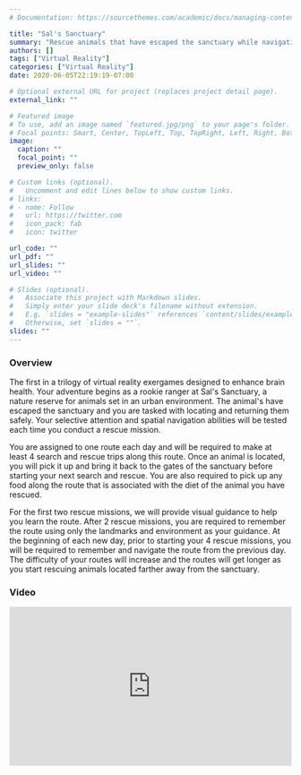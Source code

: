 ```yaml
---
# Documentation: https://sourcethemes.com/academic/docs/managing-content/

title: "Sal's Sanctuary"
summary: "Rescue animals that have escaped the sanctuary while navigating an urban environment"
authors: []
tags: ["Virtual Reality"]
categories: ["Virtual Reality"]
date: 2020-06-05T22:19:19-07:00

# Optional external URL for project (replaces project detail page).
external_link: ""

# Featured image
# To use, add an image named `featured.jpg/png` to your page's folder.
# Focal points: Smart, Center, TopLeft, Top, TopRight, Left, Right, BottomLeft, Bottom, BottomRight.
image:
  caption: ""
  focal_point: ""
  preview_only: false

# Custom links (optional).
#   Uncomment and edit lines below to show custom links.
# links:
# - name: Follow
#   url: https://twitter.com
#   icon_pack: fab
#   icon: twitter

url_code: ""
url_pdf: ""
url_slides: ""
url_video: ""

# Slides (optional).
#   Associate this project with Markdown slides.
#   Simply enter your slide deck's filename without extension.
#   E.g. `slides = "example-slides"` references `content/slides/example-slides.md`.
#   Otherwise, set `slides = ""`.
slides: ""
---
```


### Overview
The first in a trilogy of virtual reality exergames designed to enhance brain health. Your adventure begins as a rookie ranger at Sal's Sanctuary, a nature reserve for animals set in an urban environment. The animal's have escaped the sanctuary and you are tasked with locating and returning them safely. Your selective attention and spatial navigation abilities will be tested each time you conduct a rescue mission.

You are assigned to one route each day and will be required to make at least 4 search and rescue trips along this route. Once an animal is located, you will pick it up and bring it back to the gates of the sanctuary before starting your next search and rescue. You are also required to pick up any food along the route that is associated with the diet of the animal you have rescued.

For the first two rescue missions, we will provide visual guidance to help you learn the route. After 2 rescue missions, you are required to remember the route using only the landmarks and environment as your guidance. At the beginning of each new day, prior to starting your 4 rescue missions, you will be required to remember and navigate the route from the previous day. The difficulty of your routes will increase and the routes will get longer as you start rescuing animals located farther away from the sanctuary.

### Video
<div style="position: relative; padding-bottom: 56.25%; height: 0; overflow: hidden;">
  <iframe src="https://www.youtube.com/embed/kI0bbrvH4hU" style="position: absolute; top: 0; left: 0; width: 100%; height: 100%; border:0;" allowfullscreen title="YouTube Video"><iframe>
</div>
